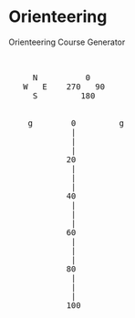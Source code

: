 Orienteering
============

Orienteering Course Generator

<pre>

                          
     N          0         
   W   E    270   90      
     S         180        
                          
                          
    g        0         g  
             |            
             |            
             |            
            20            
             |            
             |            
             |            
            40            
             |            
             |            
             |            
            60            
             |            
             |            
             |            
            80            
             |            
             |            
             |            
            100           
                          
</pre>
